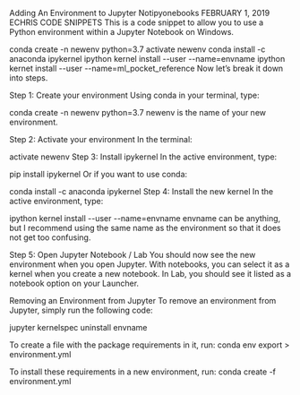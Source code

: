 Adding An Environment to Jupyter Notipyonebooks
FEBRUARY 1, 2019 ECHRIS CODE SNIPPETS
This is a code snippet to allow you to use a Python environment within a Jupyter Notebook on Windows.

conda create -n newenv python=3.7
activate newenv 
conda install -c anaconda ipykernel
ipython kernel install --user --name=envname
ipython kernet install --user --name=ml_pocket_reference
Now let’s break it down into steps.

Step 1: Create your environment
Using conda in your terminal, type:

conda create -n newenv python=3.7
newenv is the name of your new environment.

Step 2: Activate your environment
In the terminal:

activate newenv
Step 3: Install ipykernel
In the active environment, type:

pip install ipykernel
Or if you want to use conda:

conda install -c anaconda ipykernel
Step 4: Install the new kernel
In the active environment, type:

ipython kernel install --user --name=envname
envname can be anything, but I recommend using the same name as the environment so that it does not get too confusing.

Step 5: Open Jupyter Notebook / Lab
You should now see the new environment when you open Jupyter. With notebooks, you can select it as a kernel when you create a new notebook. In Lab, you should see it listed as a notebook option on your Launcher.

Removing an Environment from Jupyter
To remove an environment from Jupyter, simply run the following code:

jupyter kernelspec uninstall envname

To create a file with the package requirements in it, run:
conda env export > environment.yml

To install these requirements in a new environment, run:
conda create -f environment.yml

